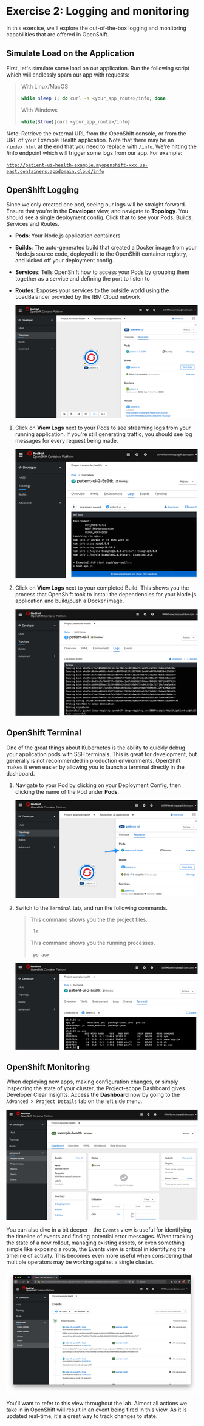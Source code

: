 # Exercise 2: Logging and monitoring

In this exercise, we'll explore the out-of-the-box logging and monitoring capabilities that are offered in OpenShift.

## Simulate Load on the Application

First, let's simulate some load on our application. Run the following script which will endlessly spam our app with requests:

> With Linux/MacOS
>
> ```bash
> while sleep 1; do curl -s <your_app_route>/info; done
> ```
>
> With Windows
>
> ```bash
> while($true){curl <your_app_route>/info}
> ```

Note: Retrieve the external URL from the OpenShift console, or from the URL of your Example Health application. Note that there may be an `/index.html` at the end that you need to replace with `/info`. We're hitting the /info endpoint which will trigger some logs from our app. For example:

[`http://patient-ui-health-example.myopenshift-xxx.us-east.containers.appdomain.cloud/info`](http://patient-ui-health-example.myopenshift-341665-66631af3eb2bd8030c5bb56d415b8851-0001.us-east.containers.appdomain.cloud/jee.html)

## OpenShift Logging

Since we only created one pod, seeing our logs will be straight forward. Ensure that you're in the **Developer** view, and navigate to **Topology**. You should see a single deployment config. Click that to see your Pods, Builds, Services and Routes.

* **Pods**: Your Node.js application containers
* **Builds**: The auto-generated build that created a Docker image from your Node.js source code, deployed it to the OpenShift container registry, and kicked off your deployment config.
* **Services**: Tells OpenShift how to access your Pods by grouping them together as a service and defining the port to listen to
* **Routes**: Exposes your services to the outside world using the LoadBalancer provided by the IBM Cloud network

  ![Topology Deployment Config](../assets/ocp43-topology.png)

1. Click on **View Logs** next to your Pods to see streaming logs from your running application. If you're still generating traffic, you should see log messages for every request being made.

   ![Pod Logs](../assets/ocp43-pod-logs.png)

2. Click on **View Logs** next to your completed Build. This shows you the process that OpenShift took to install the dependencies for your Node.js application and build/push a Docker image.

   ![Build Logs](../assets/ocp43-build-logs.png)

## OpenShift Terminal

One of the great things about Kubernetes is the ability to quickly debug your application pods with SSH terminals. This is great for development, but generally is not recommended in production environments. OpenShift makes it even easier by allowing you to launch a terminal directly in the dashboard.

1. Navigate to your Pod by clicking on your Deployment Config, then clicking the name of the Pod under **Pods**.

   ![Navigate to Pod](../assets/ocp43-pod-arrow.png)

2. Switch to the `Terminal` tab, and run the following commands.

   > This command shows you the the project files.
   >
   > ```text
   >  ls
   > ```
   >
   > This command shows you the running processes.
   >
   > ```text
   >  ps aux
   > ```

   ![Terminal](../assets/ocp43-terminal.png)

## OpenShift Monitoring

When deploying new apps, making configuration changes, or simply inspecting the state of your cluster, the Project-scope Dashboard gives Developer Clear Insights. Access the **Dashboard** now by going to the `Advanced > Project Details` tab on the left side menu.

![View Details](../assets/ocp43-project-details.png)

You can also dive in a bit deeper - the `Events` view is useful for identifying the timeline of events and finding potential error messages. When tracking the state of a new rollout, managing existing assets, or even something simple like exposing a route, the Events view is critical in identifying the timeline of activity. This becomes even more useful when considering that multiple operators may be working against a single cluster.

![View Details](../assets/projectevents.png)

You'll want to refer to this view throughout the lab. Almost all actions we take in in OpenShift will result in an event being fired in this view. As it is updated real-time, it's a great way to track changes to state.

